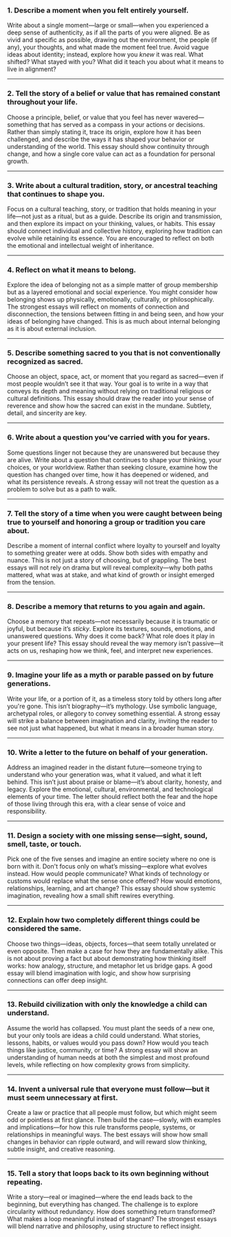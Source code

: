 ### 1. **Describe a moment when you felt entirely yourself.**

Write about a single moment—large or small—when you experienced a deep sense of authenticity, as if all the parts of you were aligned. Be as vivid and specific as possible, drawing out the environment, the people (if any), your thoughts, and what made the moment feel true. Avoid vague ideas about identity; instead, explore how you *knew* it was real. What shifted? What stayed with you? What did it teach you about what it means to live in alignment?

---

### 2. **Tell the story of a belief or value that has remained constant throughout your life.**

Choose a principle, belief, or value that you feel has never wavered—something that has served as a compass in your actions or decisions. Rather than simply stating it, trace its origin, explore how it has been challenged, and describe the ways it has shaped your behavior or understanding of the world. This essay should show continuity through change, and how a single core value can act as a foundation for personal growth.

---

### 3. **Write about a cultural tradition, story, or ancestral teaching that continues to shape you.**

Focus on a cultural teaching, story, or tradition that holds meaning in your life—not just as a ritual, but as a guide. Describe its origin and transmission, and then explore its impact on your thinking, values, or habits. This essay should connect individual and collective history, exploring how tradition can evolve while retaining its essence. You are encouraged to reflect on both the emotional and intellectual weight of inheritance.

---

### 4. **Reflect on what it means to belong.**

Explore the idea of belonging not as a simple matter of group membership but as a layered emotional and social experience. You might consider how belonging shows up physically, emotionally, culturally, or philosophically. The strongest essays will reflect on moments of connection and disconnection, the tensions between fitting in and being seen, and how your ideas of belonging have changed. This is as much about internal belonging as it is about external inclusion.

---

### 5. **Describe something sacred to you that is not conventionally recognized as sacred.**

Choose an object, space, act, or moment that you regard as sacred—even if most people wouldn’t see it that way. Your goal is to write in a way that conveys its depth and meaning without relying on traditional religious or cultural definitions. This essay should draw the reader into your sense of reverence and show how the sacred can exist in the mundane. Subtlety, detail, and sincerity are key.

---

### 6. **Write about a question you’ve carried with you for years.**

Some questions linger not because they are unanswered but because they are alive. Write about a question that continues to shape your thinking, your choices, or your worldview. Rather than seeking closure, examine how the question has changed over time, how it has deepened or widened, and what its persistence reveals. A strong essay will not treat the question as a problem to solve but as a path to walk.

---

### 7. **Tell the story of a time when you were caught between being true to yourself and honoring a group or tradition you care about.**

Describe a moment of internal conflict where loyalty to yourself and loyalty to something greater were at odds. Show both sides with empathy and nuance. This is not just a story of choosing, but of grappling. The best essays will not rely on drama but will reveal complexity—why both paths mattered, what was at stake, and what kind of growth or insight emerged from the tension.

---

### 8. **Describe a memory that returns to you again and again.**

Choose a memory that repeats—not necessarily because it is traumatic or joyful, but because it’s *sticky*. Explore its textures, sounds, emotions, and unanswered questions. Why does it come back? What role does it play in your present life? This essay should reveal the way memory isn’t passive—it acts on us, reshaping how we think, feel, and interpret new experiences.

---

### 9. **Imagine your life as a myth or parable passed on by future generations.**

Write your life, or a portion of it, as a timeless story told by others long after you're gone. This isn’t biography—it’s mythology. Use symbolic language, archetypal roles, or allegory to convey something essential. A strong essay will strike a balance between imagination and clarity, inviting the reader to see not just what happened, but what it means in a broader human story.

---

### 10. **Write a letter to the future on behalf of your generation.**

Address an imagined reader in the distant future—someone trying to understand who your generation was, what it valued, and what it left behind. This isn’t just about praise or blame—it’s about clarity, honesty, and legacy. Explore the emotional, cultural, environmental, and technological elements of your time. The letter should reflect both the fear and the hope of those living through this era, with a clear sense of voice and responsibility.

---

### 11. **Design a society with one missing sense—sight, sound, smell, taste, or touch.**

Pick one of the five senses and imagine an entire society where no one is born with it. Don't focus only on what’s missing—explore what evolves instead. How would people communicate? What kinds of technology or customs would replace what the sense once offered? How would emotions, relationships, learning, and art change? This essay should show systemic imagination, revealing how a small shift rewires everything.

---

### 12. **Explain how two completely different things could be considered the same.**

Choose two things—ideas, objects, forces—that seem totally unrelated or even opposite. Then make a case for how they are fundamentally alike. This is not about proving a fact but about demonstrating how thinking itself works: how analogy, structure, and metaphor let us bridge gaps. A good essay will blend imagination with logic, and show how surprising connections can offer deep insight.

---

### 13. **Rebuild civilization with only the knowledge a child can understand.**

Assume the world has collapsed. You must plant the seeds of a new one, but your only tools are ideas a child could understand. What stories, lessons, habits, or values would you pass down? How would you teach things like justice, community, or time? A strong essay will show an understanding of human needs at both the simplest and most profound levels, while reflecting on how complexity grows from simplicity.

---

### 14. **Invent a universal rule that everyone must follow—but it must seem unnecessary at first.**

Create a law or practice that all people must follow, but which might seem odd or pointless at first glance. Then build the case—slowly, with examples and implications—for how this rule transforms people, systems, or relationships in meaningful ways. The best essays will show how small changes in behavior can ripple outward, and will reward slow thinking, subtle insight, and creative reasoning.

---

### 15. **Tell a story that loops back to its own beginning without repeating.**

Write a story—real or imagined—where the end leads back to the beginning, but everything has changed. The challenge is to explore circularity without redundancy. How does something return transformed? What makes a loop meaningful instead of stagnant? The strongest essays will blend narrative and philosophy, using structure to reflect insight.
